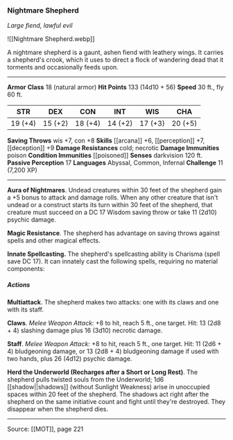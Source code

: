 ### Nightmare Shepherd
_Large fiend, lawful evil_

![[Nightmare Shepherd.webp]]

A nightmare shepherd is a gaunt, ashen fiend with leathery wings. It carries a shepherd's crook, which it uses to direct a flock of wandering dead that it torments and occasionally feeds upon.




---

**Armor Class** 18 (natural armor)
**Hit Points** 133 (14d10 + 56)
**Speed** 30 ft., fly 60 ft.

| STR     | DEX     | CON     | INT     | WIS     | CHA     |
|---------|---------|---------|---------|---------|---------|
| 19 (+4) | 15 (+2) | 18 (+4) | 14 (+2) | 17 (+3) | 20 (+5) |

**Saving Throws** wis +7, con +8
**Skills** [[arcana]] +6, [[perception]] +7, [[deception]] +9
**Damage Resistances** cold; necrotic
**Damage Immunities** poison
**Condition Immunities** [[poisoned]]
**Senses** darkvision 120 ft.
**Passive Perception** 17
**Languages** Abyssal, Common, Infernal
**Challenge** 11 (7,200 XP)

---

**Aura of Nightmares**. Undead creatures within 30 feet of the shepherd gain a +5 bonus to attack and damage rolls. When any other creature that isn't undead or a construct starts its turn within 30 feet of the shepherd, that creature must succeed on a DC 17 Wisdom saving throw or take 11 (2d10) psychic damage.

**Magic Resistance**. The shepherd has advantage on saving throws against spells and other magical effects.

**Innate Spellcasting.** The shepherd's spellcasting ability is Charisma (spell save DC 17). It can innately cast the following spells, requiring no material components:

##### Actions
**Multiattack**. The shepherd makes two attacks: one with its claws and one with its staff.

**Claws**. _Melee Weapon Attack:_ +8 to hit, reach 5 ft., one target. Hit: 13 (2d8 + 4) slashing damage plus 16 (3d10) necrotic damage.

**Staff**. _Melee Weapon Attack:_ +8 to hit, reach 5 ft., one target. Hit: 11 (2d6 + 4) bludgeoning damage, or 13 (2d8 + 4) bludgeoning damage if used with two hands, plus 26 (4d12) psychic damage.

**Herd the Underworld (Recharges after a Short or Long Rest)**. The shepherd pulls twisted souls from the Underworld; 1d6 [[shadow||shadows]] (without Sunlight Weakness) arise in unoccupied spaces within 20 feet of the shepherd. The shadows act right after the shepherd on the same initiative count and fight until they're destroyed. They disappear when the shepherd dies.


---

Source: [[MOT]], page 221